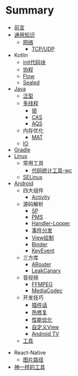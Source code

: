 # Summary

* [前言](README.md)
* [通用知识](./general/README.md)
    * [网络](./general/network.md)
        * [TCP/UDP](./general/tcp_udp.md)
* Kotlin
    * [init代码块](./kotlin/init.md)
    * [协程](./kotlin/coroutines.md)
    * [Flow](./kotlin/flow.md)
    * [Sealed](./kotlin/sealed.md)
* [Java](./java/README.md)
    * [泛型](./java/泛型.md)
    * [多线程](./multi_thread.md)
        * [锁](./java/lock.md)
        * [CAS](./java/cas.md)
        * [AQS](./java/aqs.md)
    * 内存优化
        * [MAT](./java/mat.md)
    * [IO](./java/io.md)
* [Gradle](./gradle/README.md)
* [Linux](./linux/README.md)
    * 常用工具
        * [代码统计工具-wc](./linux/wc.md)
    * [SELinux](./linux/SELinux.md)
* [Android](./android/README.md)
    * 四大组件
        * [Activity](./android/activity.md)
    * 源码解析
        * [SP](./android/SharedPreferences.md)
        * [PMS](./android/PMS.md)
        * [Handler-Looper](./android/handler_looper.md)
        * [事件分发](./android/touch_event.md)
        * [View绘制](./android/view_render.md)
        * [Binder](./android/binder.md)
        * [KeyEvent](./android/keyevent.md)
    * 三方库
        * [ARouter](./android/ARouter.md)
        * [LeakCanary](./android/LeakCanary.md)
    * 音视频
        * [FFMPEG](./android/ffmpeg.md)
        * [MediaCodec](./android/mediacodec.md)
    * 开发技巧
        * [插件话](./android/plugin_ops.md)
        * [热修复](./android/hotfix.md)
        * [性能优化](./android/performance.md)
        * [自定义View](./android/custom_view.md)
        * [Android TV](./android/tv.md)
    * [工具](./android/tools.md)

- React-Native
    - [图片路径](./rn/image_path.md)
- [神一样的工具](./tools/README.md)